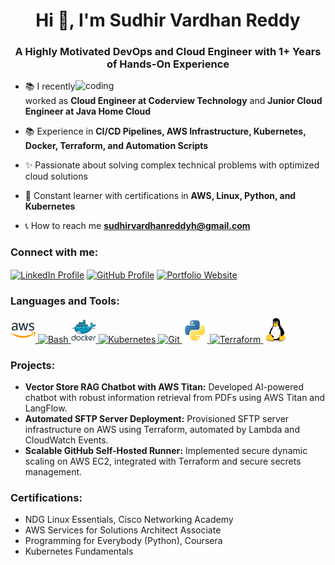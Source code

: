 <h1 align="center">Hi 👋, I'm Sudhir Vardhan Reddy</h1>
<h3 align="center">A Highly Motivated DevOps and Cloud Engineer with 1+ Years of Hands-On Experience</h3>
<img align="right" alt="coding" width="400" src="https://mir-s3-cdn-cf.behance.net/project_modules/max_1200/06f21a161921919.63cd7887d0a70.gif">

- 📚 I recently worked as **Cloud Engineer at Coderview Technology** and **Junior Cloud Engineer at Java Home Cloud**

- 📚 Experience in **CI/CD Pipelines, AWS Infrastructure, Kubernetes, Docker, Terraform, and Automation Scripts**

- ✨ Passionate about solving complex technical problems with optimized cloud solutions

- 📖 Constant learner with certifications in **AWS, Linux, Python, and Kubernetes**

- 📞 How to reach me **sudhirvardhanreddyh@gmail.com**

<h3 align="left">Connect with me:</h3>
<p align="left">
<a href="https://www.linkedin.com/in/sudhir-reddy-4598bb1ab/" target="blank"><img align="center" src="https://raw.githubusercontent.com/rahuldkjain/github-profile-readme-generator/master/src/images/icons/Social/linked-in-alt.svg" alt="LinkedIn Profile" height="30" width="40" /></a>
<a href="https://github.com/Sudhirreddy07" target="blank"><img align="center" src="https://raw.githubusercontent.com/rahuldkjain/github-profile-readme-generator/master/src/images/icons/Social/github.svg" alt="GitHub Profile" height="30" width="40" /></a>
<a href="https://sudhirvardhanreddy.wixsite.com/profile" target="blank"><img align="center" src="https://upload.wikimedia.org/wikipedia/commons/a/a5/Wix.com_website_builder_logo.svg" alt="Portfolio Website" height="30" width="40" /></a>
</p>

<h3 align="left">Languages and Tools:</h3>
<p align="left"> 
<a href="https://aws.amazon.com" target="_blank" rel="noreferrer"> <img src="https://raw.githubusercontent.com/devicons/devicon/master/icons/amazonwebservices/amazonwebservices-original-wordmark.svg" alt="AWS" width="40" height="40"/> </a>  
<a href="https://www.gnu.org/software/bash/" target="_blank" rel="noreferrer"> <img src="https://www.vectorlogo.zone/logos/gnu_bash/gnu_bash-icon.svg" alt="Bash" width="40" height="40"/> </a> 
<a href="https://www.docker.com/" target="_blank" rel="noreferrer"> <img src="https://raw.githubusercontent.com/devicons/devicon/master/icons/docker/docker-original-wordmark.svg" alt="Docker" width="40" height="40"/> </a> 
<a href="https://kubernetes.io/" target="_blank" rel="noreferrer"> <img src="https://www.vectorlogo.zone/logos/kubernetes/kubernetes-icon.svg" alt="Kubernetes" width="40" height="40"/> </a>  
<a href="https://git-scm.com/" target="_blank" rel="noreferrer"> <img src="https://www.vectorlogo.zone/logos/git-scm/git-scm-icon.svg" alt="Git" width="40" height="40"/> </a> 
<a href="https://www.python.org" target="_blank" rel="noreferrer"> <img src="https://raw.githubusercontent.com/devicons/devicon/master/icons/python/python-original.svg" alt="Python" width="40" height="40"/> </a> 
<a href="https://terraform.io/" target="_blank" rel="noreferrer"> <img src="https://www.vectorlogo.zone/logos/terraformio/terraformio-icon.svg" alt="Terraform" width="40" height="40"/> </a> 
<a href="https://linux.org" target="_blank" rel="noreferrer"> <img src="https://raw.githubusercontent.com/devicons/devicon/master/icons/linux/linux-original.svg" alt="Linux" width="40" height="40"/> </a>
</p>

<h3 align="left">Projects:</h3>
<ul>
  <li><strong>Vector Store RAG Chatbot with AWS Titan:</strong> Developed AI-powered chatbot with robust information retrieval from PDFs using AWS Titan and LangFlow.</li>
  <li><strong>Automated SFTP Server Deployment:</strong> Provisioned SFTP server infrastructure on AWS using Terraform, automated by Lambda and CloudWatch Events.</li>
  <li><strong>Scalable GitHub Self-Hosted Runner:</strong> Implemented secure dynamic scaling on AWS EC2, integrated with Terraform and secure secrets management.</li>
</ul>

<h3 align="left">Certifications:</h3>
<ul>
  <li>NDG Linux Essentials, Cisco Networking Academy</li>
  <li>AWS Services for Solutions Architect Associate</li>
  <li>Programming for Everybody (Python), Coursera</li>
  <li>Kubernetes Fundamentals</li>
</ul>
